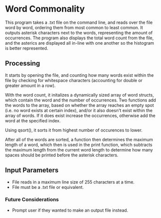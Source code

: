 # Word Commonality
  This program takes a .txt file on the command line, and reads over the file word by word, ordering them from most common to least common. 
It outputs asterisk characters next to the words, representing the amount of occurrences. The program also displays the total word count from the file, 
and the asterics are displayed all in-line with one another so the histogram is better represented.

## Processing
  It starts by opening the file, and counting how many words exist within the file by checking for whitespace characters (accounting for double 
or greater amount in a row). 

  With the word count, it initalizes a dynamically sized array of word structs, which contain the word and the number of occurrences. Two 
functions add the words to the array, based on whether the array reaches an empty spot (i.e. no word exists at certain index), and/or it also 
doesn't exist within the array of words. If it does exist increase the occurrences, otherwise add the word at the specified index. 

  Using qsort(), it sorts it from highest number of occurences to lower.
  
  After all of the words are sorted, a function then determines the maximum length of a word, which then is used in the print function, 
which subtracts the maximum length from the current word length to determine how many spaces should be printed before the asterisk 
characters.

## Input Parameters
- File reads in a maximum line size of 255 characters at a time.
- File must be a .txt file or equivalent.

### Future Considerations
- Prompt user if they wanted to make an output file instead.
